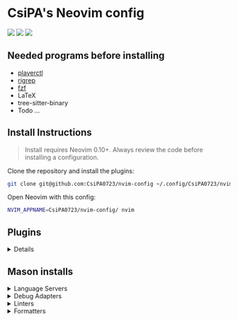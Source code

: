 # CsiPA's Neovim config
<!-- markdownlint-disable MD033 -->

<a href="https://dotfyle.com/CsiPA0723/nvim-config"><img src="https://dotfyle.com/CsiPA0723/nvim-config/badges/plugins?style=for-the-badge" /></a> <!-- markdownlint-disable-line MD013 MD045 -->
<a href="https://dotfyle.com/CsiPA0723/nvim-config"><img src="https://dotfyle.com/CsiPA0723/nvim-config/badges/leaderkey?style=for-the-badge" /></a> <!-- markdownlint-disable-line MD013 MD045 -->
<a href="https://dotfyle.com/CsiPA0723/nvim-config"><img src="https://dotfyle.com/CsiPA0723/nvim-config/badges/plugin-manager?style=for-the-badge" /></a> <!-- markdownlint-disable-line MD013 MD045 -->

## Needed programs before installing

- [playerctl](https://github.com/altdesktop/playerctl)
- [rigrep](https://github.com/BurntSushi/ripgrep)
- [fzf](https://github.com/junegunn/fzf)
- LaTeX
- tree-sitter-binary
- Todo ...

## Install Instructions

 > Install requires Neovim 0.10+. Always review the code before installing a configuration.

Clone the repository and install the plugins:

```sh
git clone git@github.com:CsiPA0723/nvim-config ~/.config/CsiPA0723/nvim-config
```

Open Neovim with this config:

```sh
NVIM_APPNAME=CsiPA0723/nvim-config/ nvim
```

## Plugins

<details>

- [b0o/incline.nvim](https://github.com/b0o/incline.nvim)
- [b0o/schemastore.nvim](https://github.com/b0o/schemastore.nvim)
- [catppuccin/nvim](https://github.com/catppuccin/nvim)
- [CsiPA0723/task-runner.nvim](https://github.com/CsiPA0723/task-runner.nvim)
- [cuducos/yaml.nvim](https://github.com/cuducos/yaml.nvim)
- [echasnovski/mini.ai](https://github.com/echasnovski/mini.ai)
- [echasnovski/mini.align](https://github.com/echasnovski/mini.align)
- [echasnovski/mini.surround](https://github.com/echasnovski/mini.surround)
- [fladson/vim-kitty](https://github.com/fladson/vim-kitty)
- [folke/lazydev.nvim](https://github.com/folke/lazydev.nvim)
- [folke/persistence.nvim](https://github.com/folke/persistence.nvim)
- [folke/snacks.nvim](https://github.com/folke/snacks.nvim)
- [folke/todo-comments.nvim](https://github.com/folke/todo-comments.nvim)
- [folke/trouble.nvim](https://github.com/folke/trouble.nvim)
- [folke/which-key.nvim](https://github.com/folke/which-key.nvim)
- [IogaMaster/neocord](https://github.com/IogaMaster/neocord)
- [j-hui/fidget.nvim](https://github.com/j-hui/fidget.nvim)
- [jay-babu/mason-nvim-dap.nvim](https://github.com/jay-babu/mason-nvim-dap.nvim)
- [kevinhwang91/nvim-ufo](https://github.com/kevinhwang91/nvim-ufo)
- [kevinhwang91/promise-async](https://github.com/kevinhwang91/promise-async)
- [L3MON4D3/LuaSnip](https://github.com/L3MON4D3/LuaSnip)
- [lewis6991/gitsigns.nvim](https://github.com/lewis6991/gitsigns.nvim)
- [mason-org/mason-lspconfig.nvim](https://github.com/mason-org/mason-lspconfig.nvim)
- [mason-org/mason.nvim](https://github.com/mason-org/mason.nvim)
- [MeanderingProgrammer/render-markdown.nvim](https://github.com/MeanderingProgrammer/render-markdown.nvim)
- [mfussenegger/nvim-dap](https://github.com/mfussenegger/nvim-dap)
- [mfussenegger/nvim-lint](https://github.com/mfussenegger/nvim-lint)
- [mistricky/codesnap.nvim](https://github.com/mistricky/codesnap.nvim)
- [mistweaverco/kulala.nvim](https://github.com/mistweaverco/kulala.nvim)
- [mrjones2014/smart-splits.nvim](https://github.com/mrjones2014/smart-splits.nvim)
- [NeogitOrg/neogit](https://github.com/NeogitOrg/neogit)
- [neolooong/whichpy.nvim](https://github.com/neolooong/whichpy.nvim)
- [neovim/nvim-lspconfig](https://github.com/neovim/nvim-lspconfig)
- [norcalli/nvim-colorizer.lua](https://github.com/norcalli/nvim-colorizer.lua)
- [numToStr/Comment.nvim](https://github.com/numToStr/Comment.nvim)
- [nvim-java/nvim-java](https://github.com/nvim-java/nvim-java)
- [nvim-lua/plenary.nvim](https://github.com/nvim-lua/plenary.nvim)
- [nvim-lualine/lualine.nvim](https://github.com/nvim-lualine/lualine.nvim)
- [nvim-neotest/nvim-nio](https://github.com/nvim-neotest/nvim-nio)
- [nvim-tree/nvim-web-devicons](https://github.com/nvim-tree/nvim-web-devicons)
- [nvim-treesitter/nvim-treesitter](https://github.com/nvim-treesitter/nvim-treesitter)
- [nvim-zh/colorful-winsep.nvim](https://github.com/nvim-zh/colorful-winsep.nvim)
- [OXY2DEV/helpview.nvim](https://github.com/OXY2DEV/helpview.nvim)
- [OXY2DEV/patterns.nvim](https://github.com/OXY2DEV/patterns.nvim)
- [OXY2DEV/tree-sitter-lua_patterns](https://github.com/OXY2DEV/tree-sitter-lua_patterns)
- [pmizio/typescript-tools.nvim](https://github.com/pmizio/typescript-tools.nvim)
- [rafamadriz/friendly-snippets](https://github.com/rafamadriz/friendly-snippets)
- [rcarriga/nvim-dap-ui](https://github.com/rcarriga/nvim-dap-ui)
- [rcarriga/nvim-notify](https://github.com/rcarriga/nvim-notify)
- [saghen/blink.cmp](https://github.com/saghen/blink.cmp)
- [saghen/blink.compat](https://github.com/saghen/blink.compat)
- [sindrets/diffview.nvim](https://github.com/sindrets/diffview.nvim)
- [stevearc/conform.nvim](https://github.com/stevearc/conform.nvim)
- [stevearc/oil.nvim](https://github.com/stevearc/oil.nvim)
- [supermaven-inc/supermaven-nvim](https://github.com/supermaven-inc/supermaven-nvim)
- [ThePrimeagen/vim-be-good](https://github.com/ThePrimeagen/vim-be-good)
- [xzbdmw/colorful-menu.nvim](https://github.com/xzbdmw/colorful-menu.nvim)

</details>

## Mason installs

<details>
  <summary>Language Servers</summary>

- angularls
- bashls
- clangd
- docker_compose_language_service
- glsl_analyzer
- jdtls
- json-lsp jsonls
- lua_ls
- phpactor
- pylsp
- spring-boot-tools
- taplo
- termux-language-server
- yamlls

</details>

<details>
  <summary>Debug Adapters</summary>

- codelldb
- cpptools
- delve
- java-debug-adapter
- java-test
- php-debug-adapter

</details>

<details>
  <summary>Linters</summary>

- markdownlint
- eslint_d
- hadolint

</details>

<details>
  <summary>Formatters</summary>

- markdownlint
- black
- prettierd
- pretty-php
- shfmt
- stylua

</details>
